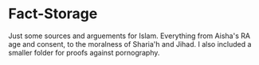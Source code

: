 # Fact-Storage
Just some sources and arguements for Islam.
Everything from Aisha's RA age and consent, to the moralness of Sharia'h and Jihad.
I also included a smaller folder for proofs against pornography.
